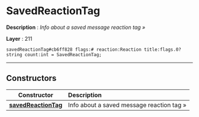 # SavedReactionTag

**Description** : *Info about a saved message reaction tag &raquo;*

**Layer** : 211

```tl
savedReactionTag#cb6ff828 flags:# reaction:Reaction title:flags.0?string count:int = SavedReactionTag;
```

---

## Constructors

| Constructor | Description |
| :---: | :--- |
| [**savedReactionTag**](constructor/savedReactionTag) | Info about a saved message reaction tag » |